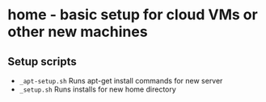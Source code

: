 # home - basic setup for cloud VMs or other new machines

Setup scripts
-------------
- `_apt-setup.sh` Runs apt-get install commands for new server
- `_setup.sh`     Runs installs for new home directory
